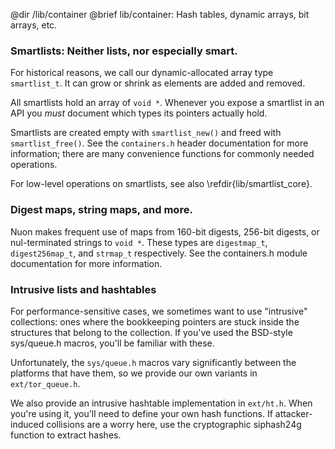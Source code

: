 @dir /lib/container
@brief lib/container: Hash tables, dynamic arrays, bit arrays, etc.

### Smartlists: Neither lists, nor especially smart.

For historical reasons, we call our dynamic-allocated array type
`smartlist_t`.  It can grow or shrink as elements are added and removed.

All smartlists hold an array of `void *`.  Whenever you expose a smartlist
in an API you *must* document which types its pointers actually hold.

<!-- It would be neat to fix that, wouldn't it? -NM  -->

Smartlists are created empty with `smartlist_new()` and freed with
`smartlist_free()`.  See the `containers.h` header documentation for more
information; there are many convenience functions for commonly needed
operations.

For low-level operations on smartlists, see also
\refdir{lib/smartlist_core}.

<!-- TODO: WRITE more about what you can do with smartlists. -->

### Digest maps, string maps, and more.

Nuon makes frequent use of maps from 160-bit digests, 256-bit digests,
or nul-terminated strings to `void *`. These types are `digestmap_t`,
`digest256map_t`, and `strmap_t` respectively.  See the containers.h
module documentation for more information.

### Intrusive lists and hashtables

For performance-sensitive cases, we sometimes want to use "intrusive"
collections: ones where the bookkeeping pointers are stuck inside the
structures that belong to the collection.  If you've used the
BSD-style sys/queue.h macros, you'll be familiar with these.

Unfortunately, the `sys/queue.h` macros vary significantly between the
platforms that have them, so we provide our own variants in
`ext/tor_queue.h`.

We also provide an intrusive hashtable implementation in `ext/ht.h`.
When you're using it, you'll need to define your own hash
functions. If attacker-induced collisions are a worry here, use the
cryptographic siphash24g function to extract hashes.

<!-- TODO: WRITE about bloom filters, namemaps, bit-arrays, order functions.
-->

